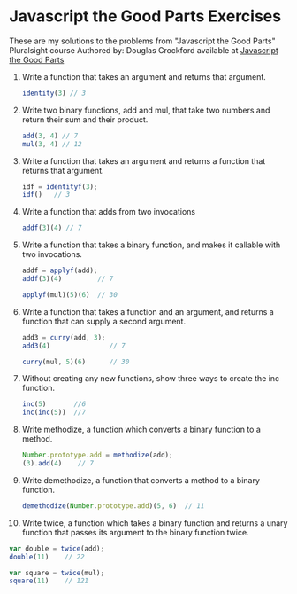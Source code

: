 Javascript the Good Parts Exercises
=====================

These are my solutions to the problems from "Javascript the Good Parts" Pluralsight course Authored by: Douglas Crockford available at [Javascript the Good Parts](http://pluralsight.com/training/courses/TableOfContents?courseName=javascript-good-parts)

1. Write a function that takes an argument and returns that argument.

   ```javascript
   identity(3) // 3
   ```

2. Write two binary functions, add and mul, that take two numbers and return their sum and their product.

   ```javascript
   add(3, 4) // 7
   mul(3, 4) // 12
   ```

3. Write a function that takes an argument and returns a function that returns that argument.

   ```javascript
   idf = identityf(3);
   idf()   // 3
   ```

4. Write a function that adds from two invocations

   ```javascript
   addf(3)(4) // 7
   ```

5. Write a function that takes a binary function, and makes it callable with two invocations.

   ```javascript
   addf = applyf(add);
   addf(3)(4)         // 7

   applyf(mul)(5)(6)  // 30
   ```

6. Write a function that takes a function and an argument, and returns a function that can supply a second argument.

   ```javascript
   add3 = curry(add, 3);
   add3(4)               // 7

   curry(mul, 5)(6)      // 30
   ```

7. Without creating any new functions, show three ways to create the inc function.

   ```javascript
   inc(5)       //6
   inc(inc(5))  //7
   ```

8. Write methodize, a function which converts a binary function to a method.

   ```javascript
   Number.prototype.add = methodize(add);
   (3).add(4)    // 7
   ```

9. Write demethodize, a function that converts a method to a binary function.

   ```javascript
   demethodize(Number.prototype.add)(5, 6)  // 11
   ```

10. Write twice, a function which takes a binary function and returns a unary function that passes its argument to the binary function twice.

   ```javascript
   var double = twice(add);
   double(11)    // 22

   var square = twice(mul);
   square(11)    // 121
   ```
